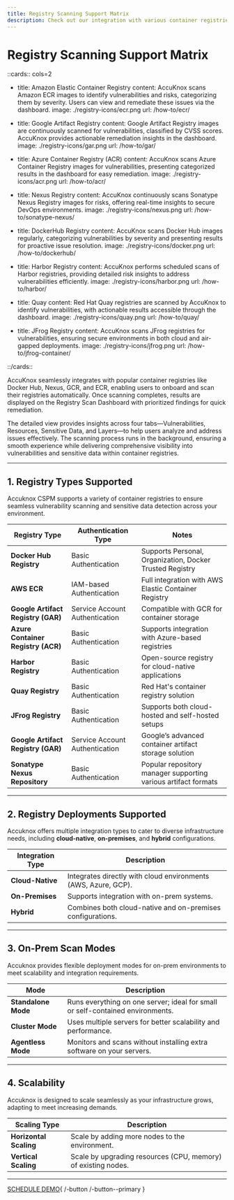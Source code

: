```yaml
---
title: Registry Scanning Support Matrix
description: Check out our integration with various container registries, enabling users to onboard their registries. Once onboarded, scanning begins automatically in the background. Upon completion, the findings are populated in the Registry Scan Dashboard.
---
```


# Registry Scanning Support Matrix

::cards:: cols=2

- title: Amazon Elastic Container Registry
  content: AccuKnox scans Amazon ECR images to identify vulnerabilities and risks, categorizing them by severity. Users can view and remediate these issues via the dashboard.
  image: ./registry-icons/ecr.png
  url: /how-to/ecr/

- title: Google Artifact Registry
  content: Google Artifact Registry images are continuously scanned for vulnerabilities, classified by CVSS scores. AccuKnox provides actionable remediation insights in the dashboard.
  image: ./registry-icons/gar.png
  url: /how-to/gar/

- title: Azure Container Registry (ACR)
  content: AccuKnox scans Azure Container Registry images for vulnerabilities, presenting categorized results in the dashboard for easy remediation.
  image: ./registry-icons/acr.png
  url: /how-to/acr/

- title: Nexus Registry
  content: AccuKnox continuously scans Sonatype Nexus Registry images for risks, offering real-time insights to secure DevOps environments.
  image: ./registry-icons/nexus.png
  url: /how-to/sonatype-nexus/

- title: DockerHub Registry
  content: AccuKnox scans Docker Hub images regularly, categorizing vulnerabilities by severity and presenting results for proactive issue resolution.
  image: ./registry-icons/docker.png
  url: /how-to/dockerhub/

- title: Harbor Registry
  content: AccuKnox performs scheduled scans of Harbor registries, providing detailed risk insights to address vulnerabilities efficiently.
  image: ./registry-icons/harbor.png
  url: /how-to/harbor/

- title: Quay
  content: Red Hat Quay registries are scanned by AccuKnox to identify vulnerabilities, with actionable results accessible through the dashboard.
  image: ./registry-icons/quay.png
  url: /how-to/quay/

- title: JFrog Registry
  content: AccuKnox scans JFrog registries for vulnerabilities, ensuring secure environments in both cloud and air-gapped deployments.
  image: ./registry-icons/jfrog.png
  url: /how-to/jfrog-container/

::/cards::

AccuKnox seamlessly integrates with popular container registries like Docker Hub, Nexus, GCR, and ECR, enabling users to onboard and scan their registries automatically. Once scanning completes, results are displayed on the Registry Scan Dashboard with prioritized findings for quick remediation.

The detailed view provides insights across four tabs—Vulnerabilities, Resources, Sensitive Data, and Layers—to help users analyze and address issues effectively. The scanning process runs in the background, ensuring a smooth experience while delivering comprehensive visibility into vulnerabilities and sensitive data within container registries.

---

## 1. **Registry Types Supported**

Accuknox CSPM supports a variety of container registries to ensure seamless vulnerability scanning and sensitive data detection across your environment.

| **Registry Type**         | **Authentication Type**      | **Notes**                                                |
|----------------------------|------------------------------|----------------------------------------------------------|
| **Docker Hub Registry**    | Basic Authentication         | Supports Personal, Organization, Docker Trusted Registry |
| **AWS ECR**                | IAM-based Authentication     | Full integration with AWS Elastic Container Registry     |
| **Google Artifact Registry (GAR)** | Service Account Authentication | Compatible with GCR for container storage               |
| **Azure Container Registry (ACR)** | Basic Authentication         | Supports integration with Azure-based registries         |
| **Harbor Registry**        | Basic Authentication         | Open-source registry for cloud-native applications       |
| **Quay Registry**          | Basic Authentication         | Red Hat's container registry solution                    |
| **JFrog Registry**         | Basic Authentication         | Supports both cloud-hosted and self-hosted setups        |
| **Google Artifact Registry (GAR)** | Service Account Authentication | Google’s advanced container artifact storage solution    |
| **Sonatype Nexus Repository** | Basic Authentication      | Popular repository manager supporting various artifact formats |

---

## 2. **Registry Deployments Supported**

Accuknox offers multiple integration types to cater to diverse infrastructure needs, including **cloud-native**, **on-premises**, and **hybrid** configurations.

| **Integration Type** | **Description**                                           |
|-----------------------|-----------------------------------------------------------|
| **Cloud-Native**      | Integrates directly with cloud environments (AWS, Azure, GCP). |
| **On-Premises**       | Supports integration with on-prem systems.               |
| **Hybrid**            | Combines both cloud-native and on-premises configurations.|

---

## 3. **On-Prem Scan Modes**

Accuknox provides flexible deployment modes for on-prem environments to meet scalability and integration requirements.

| **Mode**            | **Description**                                                        |
|----------------------|------------------------------------------------------------------------|
| **Standalone Mode**  | Runs everything on one server; ideal for small or self-contained environments. |
| **Cluster Mode**     | Uses multiple servers for better scalability and performance.         |
| **Agentless Mode**   | Monitors and scans without installing extra software on your servers. |

---

## 4. **Scalability**

Accuknox is designed to scale seamlessly as your infrastructure grows, adapting to meet increasing demands.

| **Scaling Type**      | **Description**                                               |
|-----------------------|---------------------------------------------------------------|
| **Horizontal Scaling** | Scale by adding more nodes to the environment.                |
| **Vertical Scaling**   | Scale by upgrading resources (CPU, memory) of existing nodes. |

- - -
[SCHEDULE DEMO](https://www.accuknox.com/contact-us){ /-button /-button--primary }
